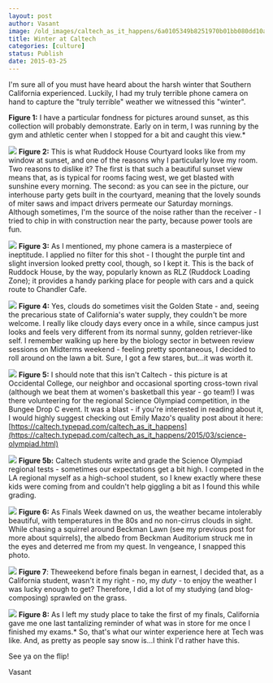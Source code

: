 ```yaml
---
layout: post
author: Vasant
image: /old_images/caltech_as_it_happens/6a0105349b8251970b01bb080dd10a970d.jpg
title: Winter at Caltech 
categories: [culture]
status: Publish
date: 2015-03-25
---
```


I'm sure all of you must have heard about the harsh winter that Southern California experienced. Luckily, I had my truly terrible phone camera on hand to capture the "truly terrible" weather we witnessed this "winter".

**Figure 1:** I have a particular fondness for pictures around sunset, as this collection will probably demonstrate. Early on in term, I was running by the gym and athletic center when I stopped for a bit and caught this view.*


![](/old_images/caltech_as_it_happens/6a0105349b8251970b01b8d0f374a5970c.jpg)
**Figure 2:** This is what Ruddock House Courtyard looks like from my window at sunset, and one of the reasons why I particularly love my room. Two reasons to dislike it? The first is that such a beautiful sunset view means that, as is typical for rooms facing west, we get blasted with sunshine every morning. The second: as you can see in the picture, our interhouse party gets built in the courtyard, meaning that the lovely sounds of miter saws and impact drivers permeate our Saturday mornings. Although sometimes, I'm the source of the noise rather than the receiver - I tried to chip in with construction near the party, because power tools are fun.


![](/old_images/caltech_as_it_happens/6a0105349b8251970b01b8d0f374c2970c.jpg)
**Figure 3:** As I mentioned, my phone camera is a masterpiece of ineptitude. I applied no filter for this shot - I thought the purple tint and slight inversion looked pretty cool, though, so I kept it. This is the back of Ruddock House, by the way, popularly known as RLZ (Ruddock Loading Zone); it provides a handy parking place for people with cars and a quick route to Chandler Cafe.


![](/old_images/caltech_as_it_happens/6a0105349b8251970b01b7c769e19a970b.jpg)
**Figure 4:** Yes, clouds do sometimes visit the Golden State - and, seeing the precarious state of California's water supply, they couldn't be more welcome. I really like cloudy days every once in a while, since campus just looks and feels very different from its normal sunny, golden retriever-like self. I remember walking up here by the biology sector in between review sessions on Midterms weekend - feeling pretty spontaneous, I decided to roll around on the lawn a bit. Sure, I got a few stares, but...it was worth it.


![](/old_images/caltech_as_it_happens/6a0105349b8251970b01b7c769e1f5970b.jpg)
**Figure 5:** I should note that this isn't Caltech - this picture is at Occidental College, our neighbor and occasional sporting cross-town rival (although we beat them at women's basketball this year - go team!) I was there volunteering for the regional Science Olympiad competition, in the Bungee Drop C event. It was a blast - if you're interested in reading about it, I would highly suggest checking out Emily Mazo's quality post about it here:[https://caltech.typepad.com/caltech_as_it_happens](https://caltech.typepad.com/caltech_as_it_happens/2015/03/science-olympiad.html)


![](/old_images/caltech_as_it_happens/6a0105349b8251970b01bb080dd2c7970d.jpg)
**Figure 5b:** Caltech students write and grade the Science Olympiad regional tests - sometimes our expectations get a bit high. I competed in the LA regional myself as a high-school student, so I knew exactly where these kids were coming from and couldn't help giggling a bit as I found this while grading.


![](/old_images/caltech_as_it_happens/6a0105349b8251970b01b7c769e2a6970b.jpg)
**Figure 6:** As Finals Week dawned on us, the weather became intolerably beautiful, with temperatures in the 80s and no non-cirrus clouds in sight. While chasing a squirrel around Beckman Lawn (see my previous post for more about squirrels), the albedo from Beckman Auditorium struck me in the eyes and deterred me from my quest. In vengeance, I snapped this photo.


![](/old_images/caltech_as_it_happens/6a0105349b8251970b01bb080dd718970d.jpg)
**Figure 7**: Theweekend before finals began in earnest, I decided that, as a California student, wasn't it my right - no, my *duty* - to enjoy the weather I was lucky enough to get? Therefore, I did a lot of my studying (and blog-composing) sprawled on the grass.


![](/old_images/caltech_as_it_happens/6a0105349b8251970b01b7c769e799970b.jpg)
**Figure 8:** As I left my study place to take the first of my finals, California gave me one last tantalizing reminder of what was in store for me once I finished my exams.*
So, that's what our winter experience here at Tech was like. And, as pretty as people say snow is...I think I'd rather have this.

See ya on the flip!

Vasant
